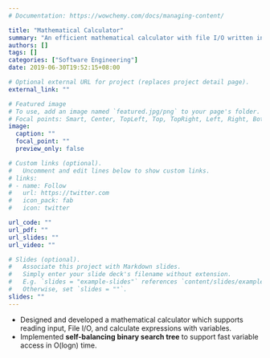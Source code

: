 ```yaml
---
# Documentation: https://wowchemy.com/docs/managing-content/

title: "Mathematical Calculator"
summary: "An efficient mathematical calculator with file I/O written in C++"
authors: []
tags: []
categories: ["Software Engineering"]
date: 2019-06-30T19:52:15+08:00

# Optional external URL for project (replaces project detail page).
external_link: ""

# Featured image
# To use, add an image named `featured.jpg/png` to your page's folder.
# Focal points: Smart, Center, TopLeft, Top, TopRight, Left, Right, BottomLeft, Bottom, BottomRight.
image:
  caption: ""
  focal_point: ""
  preview_only: false 

# Custom links (optional).
#   Uncomment and edit lines below to show custom links.
# links:
# - name: Follow
#   url: https://twitter.com
#   icon_pack: fab
#   icon: twitter

url_code: ""
url_pdf: ""
url_slides: ""
url_video: ""

# Slides (optional).
#   Associate this project with Markdown slides.
#   Simply enter your slide deck's filename without extension.
#   E.g. `slides = "example-slides"` references `content/slides/example-slides.md`.
#   Otherwise, set `slides = ""`.
slides: ""
---
```


- Designed and developed a mathematical calculator which supports reading input, File I/O, and calculate expressions with variables.
- Implemented **self-balancing binary search tree** to support fast variable access in O(logn) time.